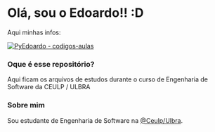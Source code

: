 # Olá, sou o Edoardo!! :D

Aqui minhas infos:

[![PyEdoardo - codigos-aulas](https://img.shields.io/static/v1?label=PyEdoardo&message=codigos-aulas&color=lightgrey&logo=github)](https://github.com/PyEdoardo/codigos-aulas "Link deste Repositório")

### Oque é esse repositório?
Aqui ficam os arquivos de estudos durante o curso de Engenharia de Software da CEULP / ULBRA

### Sobre mim
Sou estudante de Engenharia de Software na [@Ceulp/Ulbra](https://www.ulbra-to.com/).
